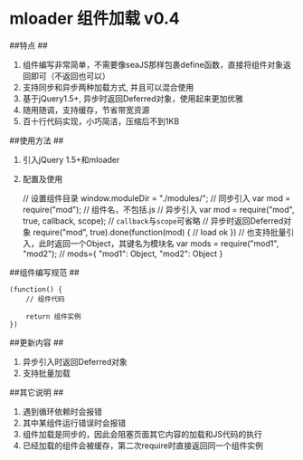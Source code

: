 
mloader 组件加载 v0.4
====================

##特点 ##
1. 组件编写非常简单，不需要像seaJS那样包裹define函数，直接将组件对象返回即可（不返回也可以）
2. 支持同步和异步两种加载方式, 并且可以混合使用
3. 基于jQuery1.5+, 异步时返回Deferred对象，使用起来更加优雅
4. 随用随调，支持缓存，节省带宽资源
5. 百十行代码实现，小巧简洁，压缩后不到1KB

##使用方法 ##

1. 引入jQuery 1.5+和mloader

	<script src="jquery.js" type="text/javascript"></script>
	<script src="mloader.js" type="text/javascript"></script>

2. 配置及使用

	// 设置组件目录
	window.moduleDir = "./modules/"; 
	// 同步引入
	var mod = require("mod"); // 组件名，不包括.js
	// 异步引入
	var mod = require("mod", true, callback, scope); // `callback`与`scope`可省略
	// 异步时返回Deferred对象
	require("mod", true).done(function(mod) {
		// load ok
	})
	// 也支持批量引入，此时返回一个Object，其键名为模块名
	var mods = require("mod1", "mod2"); // mods={ "mod1": Object, "mod2": Object }

##组件编写规范 ##

	(function() {
		// 组件代码

		return 组件实例
	})
		
##更新内容 ##
1. 异步引入时返回Deferred对象
2. 支持批量加载
	
##其它说明 ##
1. 遇到循环依赖时会报错
2. 其中某组件运行错误时会报错
3. 组件加载是同步的，因此会阻塞页面其它内容的加载和JS代码的执行
4. 已经加载的组件会被缓存，第二次require时直接返回同一个组件实例

